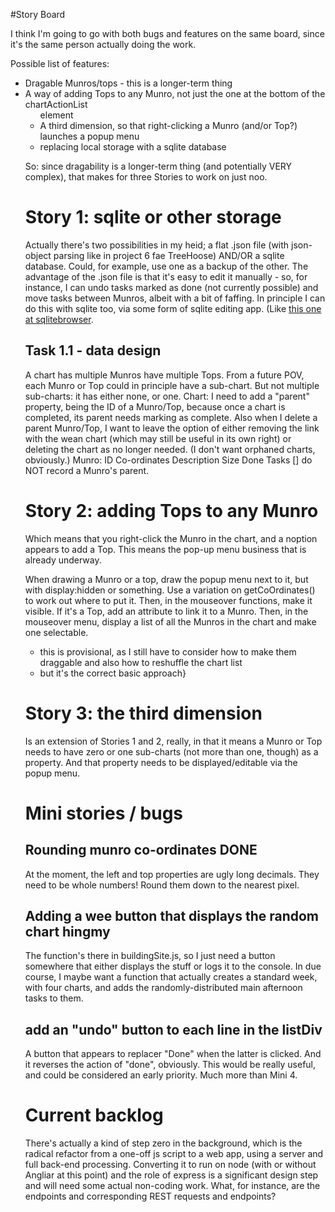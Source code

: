 #Story Board

I think I'm going to go with both bugs and features on the same board, since it's the same person actually doing the work.

Possible list of features:
 - Dragable Munros/tops - this is a longer-term thing
 - A way of adding Tops to any Munro, not just the one at the bottom of the chartActionList <ul> element
 - A third dimension, so that right-clicking a Munro (and/or Top?) launches a popup menu
 - replacing local storage with a sqlite database

So: since dragability is a longer-term thing (and potentially VERY complex), that makes for three Stories to work on just noo.

# Story 1: sqlite or other storage

Actually there's two possibilities in my heid; a flat .json file (with json-object parsing like in project 6 fae TreeHoose) AND/OR a sqlite database. Could, for example, use one as a backup of the other. The advantage of the .json file is that it's easy to edit it manually - so, for instance, I can undo tasks marked as done (not currently possible) and move tasks between Munros, albeit with a bit of faffing. In principle I can do this with sqlite too, via some form of sqlite editing app. (Like [this one at sqlitebrowser](https://sqlitebrowser.org). 

## Task 1.1 - data design

A chart has multiple Munros have multiple Tops. From a future POV, each Munro or Top could in principle have a sub-chart. But not multiple sub-charts: it has either none, or one.
Chart: I need to add a "parent" property, being the ID of a Munro/Top, because once a chart is completed, its parent needs marking as complete. Also when I delete a parent Munro/Top, I want to leave the option of either removing the link with the wean chart (which may still be useful in its own right) or deleting the chart as no longer needed. (I don't want orphaned charts, obviously.)
Munro:  ID
        Co-ordinates
        Description
        Size
        Done
        Tasks []
    do NOT record a Munro's parent.

# Story 2: adding Tops to any Munro

Which means that you right-click the Munro in the chart, and a noption appears to add a Top. This means the pop-up menu business that is already underway.

When drawing a Munro or a top, draw the popup menu next to it, but with display:hidden or something.
Use a variation on getCoOrdinates() to work out where to put it.
Then, in the mouseover functions, make it visible.
If it's a Top, add an attribute to link it to a Munro. Then, in the mouseover menu, display a list of all the Munros in the chart and make one selectable.
   - this is provisional, as I still have to consider how to make them draggable and also how to reshuffle the chart list
   - but it's the correct basic approach}


# Story 3: the third dimension

Is an extension of Stories 1 and 2, really, in that it means a Munro or Top needs to have zero or one sub-charts (not more than one, though) as a property. And that property needs to be displayed/editable via the popup menu.

# Mini stories / bugs

## Rounding munro co-ordinates DONE

At the moment, the left and top properties are ugly long decimals. They need to be whole numbers! Round them down to the nearest pixel.

## Adding a wee button that displays the random chart hingmy

The function's there in buildingSite.js, so I just need a button somewhere that either displays the stuff or logs it to the console. In due course, I maybe want a function that actually creates a standard week, with four charts, and adds the randomly-distributed main afternoon tasks to them.

## add an "undo" button to each line in the listDiv

A button that appears to replacer "Done" when the latter is clicked. And it reverses the action of "done", obviously. This would be really useful, and could be considered an early priority. Much more than Mini 4.


# Current backlog

There's actually a kind of step zero in the background, which is the radical refactor from a one-off js script to a web app, using a server and full back-end processing. Converting it to run on node (with or without Angliar at this point) and the role of express is a significant design step and will need some actual non-coding work. What, for instance, are the endpoints and corresponding REST requests and endpoints?